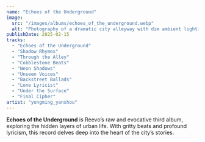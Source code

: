 ```yaml
---
name: "Echoes of the Underground"
image:
  src: "/images/albums/echoes_of_the_underground.webp"
  alt: "Photography of a dramatic city alleyway with dim ambient lighting, wet cobblestones reflecting faint neon signs, and a lone figure in a hooded silhouette walking through the shadows."
publishDate: 2025-02-15
tracks:
  - "Echoes of the Underground"
  - "Shadow Rhymes"
  - "Through the Alley"
  - "Cobblestone Beats"
  - "Neon Shadows"
  - "Unseen Voices"
  - "Backstreet Ballads"
  - "Lone Lyricist"
  - "Under the Surface"
  - "Final Cipher"
artist: "yongming_yanshou"
---
```


**Echoes of the Underground** is Reevo’s raw and evocative third album, exploring the hidden layers of urban life. With gritty beats and profound lyricism, this record delves deep into the heart of the city’s stories.
